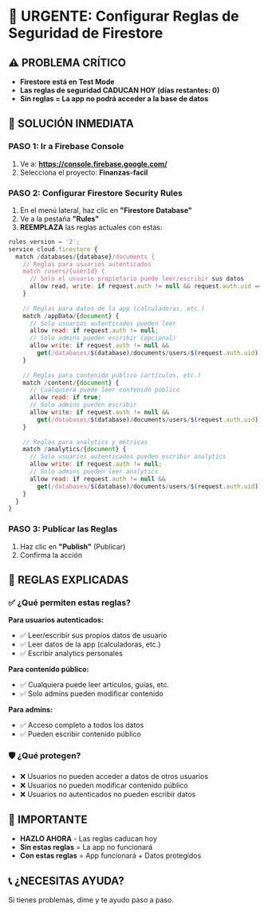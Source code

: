 # 🚨 URGENTE: Configurar Reglas de Seguridad de Firestore

## ⚠️ PROBLEMA CRÍTICO
- **Firestore está en Test Mode**
- **Las reglas de seguridad CADUCAN HOY (días restantes: 0)**
- **Sin reglas = La app no podrá acceder a la base de datos**

## 🔧 SOLUCIÓN INMEDIATA

### PASO 1: Ir a Firebase Console
1. Ve a: **https://console.firebase.google.com/**
2. Selecciona el proyecto: **Finanzas-facil**

### PASO 2: Configurar Firestore Security Rules
1. En el menú lateral, haz clic en **"Firestore Database"**
2. Ve a la pestaña **"Rules"**
3. **REEMPLAZA** las reglas actuales con estas:

```javascript
rules_version = '2';
service cloud.firestore {
  match /databases/{database}/documents {
    // Reglas para usuarios autenticados
    match /users/{userId} {
      // Solo el usuario propietario puede leer/escribir sus datos
      allow read, write: if request.auth != null && request.auth.uid == userId;
    }
    
    // Reglas para datos de la app (calculadoras, etc.)
    match /appData/{document} {
      // Solo usuarios autenticados pueden leer
      allow read: if request.auth != null;
      // Solo admins pueden escribir (opcional)
      allow write: if request.auth != null && 
        get(/databases/$(database)/documents/users/$(request.auth.uid)).data.role == 'admin';
    }
    
    // Reglas para contenido público (artículos, etc.)
    match /content/{document} {
      // Cualquiera puede leer contenido público
      allow read: if true;
      // Solo admins pueden escribir
      allow write: if request.auth != null && 
        get(/databases/$(database)/documents/users/$(request.auth.uid)).data.role == 'admin';
    }
    
    // Reglas para analytics y métricas
    match /analytics/{document} {
      // Solo usuarios autenticados pueden escribir analytics
      allow write: if request.auth != null;
      // Solo admins pueden leer analytics
      allow read: if request.auth != null && 
        get(/databases/$(database)/documents/users/$(request.auth.uid)).data.role == 'admin';
    }
  }
}
```

### PASO 3: Publicar las Reglas
1. Haz clic en **"Publish"** (Publicar)
2. Confirma la acción

## 🎯 REGLAS EXPLICADAS

### ✅ **¿Qué permiten estas reglas?**

**Para usuarios autenticados:**
- ✅ Leer/escribir sus propios datos de usuario
- ✅ Leer datos de la app (calculadoras, etc.)
- ✅ Escribir analytics personales

**Para contenido público:**
- ✅ Cualquiera puede leer artículos, guías, etc.
- ✅ Solo admins pueden modificar contenido

**Para admins:**
- ✅ Acceso completo a todos los datos
- ✅ Pueden escribir contenido público

### 🛡️ **¿Qué protegen?**
- ❌ Usuarios no pueden acceder a datos de otros usuarios
- ❌ Usuarios no pueden modificar contenido público
- ❌ Usuarios no autenticados no pueden escribir datos

## 🚨 IMPORTANTE
- **HAZLO AHORA** - Las reglas caducan hoy
- **Sin estas reglas** = La app no funcionará
- **Con estas reglas** = App funcionará + Datos protegidos

## 📞 ¿NECESITAS AYUDA?
Si tienes problemas, dime y te ayudo paso a paso.

